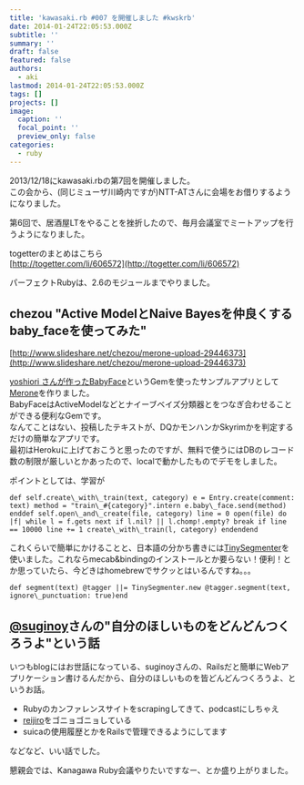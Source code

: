 ```yaml
---
title: 'kawasaki.rb #007 を開催しました #kwskrb'
date: 2014-01-24T22:05:53.000Z
subtitle: ''
summary: ''
draft: false
featured: false
authors:
  - aki
lastmod: 2014-01-24T22:05:53.000Z
tags: []
projects: []
image:
  caption: ''
  focal_point: ''
  preview_only: false
categories:
  - ruby
---
```

2013/12/18にkawasaki.rbの第7回を開催しました。  
この会から、(同じミューザ川崎内ですが)NTT-ATさんに会場をお借りするようになりました。

第6回で、居酒屋LTをやることを挫折したので、毎月会議室でミートアップを行うようになりました。

togetterのまとめはこちら  
[http://togetter.com/li/606572](http://togetter.com/li/606572)

パーフェクトRubyは、2.6のモジュールまでやりました。

## chezou "Active ModelとNaive Bayesを仲良くする baby\_faceを使ってみた"

[http://www.slideshare.net/chezou/merone-upload-29446373](http://www.slideshare.net/chezou/merone-upload-29446373)

[yoshiori さんが作ったBabyFace](http://yoshiori.github.io/blog/2013/12/09/babyface-gem/)というGemを使ったサンプルアプリとして[Merone](https://github.com/chezou/merone)を作りました。  
BabyFaceはActiveModelなどとナイーブベイズ分類器とをつなぎ合わせることができる便利なGemです。  
なんてことはない、投稿したテキストが、DQかモンハンかSkyrimかを判定するだけの簡単なアプリです。  
最初はHerokuに上げておこうと思ったのですが、無料で使うにはDBのレコード数の制限が厳しいとかあったので、localで動かしたものでデモをしました。

ポイントとしては、学習が

    def self.create\_with\_train(text, category) e = Entry.create(comment: text) method = "train\_#{category}".intern e.baby\_face.send(method) enddef self.open\_and\_create(file, category) line = 0 open(file) do |f| while l = f.gets next if l.nil? || l.chomp!.empty? break if line == 10000 line += 1 create\_with\_train(l, category) endendend

これくらいで簡単にかけることと、日本語の分かち書きには[TinySegmenter](https://github.com/6/tiny_segmenter)を使いました。これならmecab&bindingのインストールとか要らない！便利！とか思っていたら、今どきはhomebrewでサクッとはいるんですね。。。

    def segment(text) @tagger ||= TinySegmenter.new @tagger.segment(text, ignore\_punctuation: true)end

## [@suginoy](https://twitter.com/suginoy)さんの"自分のほしいものをどんどんつくろうよ"という話

いつもblogにはお世話になっている、suginoyさんの、Railsだと簡単にWebアプリケーション書けるんだから、自分のほしいものを皆どんどんつくろうよ、というお話。

- Rubyのカンファレンスサイトをscrapingしてきて、podcastにしちゃえ
- [reijiro](http://knsmr.github.io/reijiro/)をゴニョゴニョしている
- suicaの使用履歴とかをRailsで管理できるようにしてます

などなど、いい話でした。

懇親会では、Kanagawa Ruby会議やりたいですなー、とか盛り上がりました。



